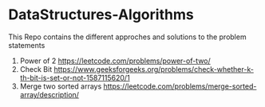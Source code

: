 # DataStructures-Algorithms
This Repo contains the different approches and solutions to the problem statements 


1. Power of 2 https://leetcode.com/problems/power-of-two/
2. Check Bit https://www.geeksforgeeks.org/problems/check-whether-k-th-bit-is-set-or-not-1587115620/1 
3. Merge two sorted arrays https://leetcode.com/problems/merge-sorted-array/description/
